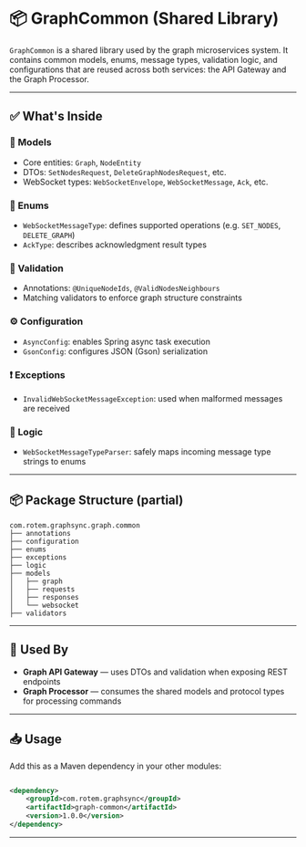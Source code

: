 # 📦 GraphCommon (Shared Library)

`GraphCommon` is a shared library used by the graph microservices system. It contains common models, enums,
message types, validation logic, and configurations that are reused across both services: the API Gateway and
the Graph Processor.

---

## ✅ What's Inside

### 📄 Models

- Core entities: `Graph`, `NodeEntity`
- DTOs: `SetNodesRequest`, `DeleteGraphNodesRequest`, etc.
- WebSocket types: `WebSocketEnvelope`, `WebSocketMessage`, `Ack`, etc.

### 🔁 Enums

- `WebSocketMessageType`: defines supported operations (e.g. `SET_NODES`, `DELETE_GRAPH`)
- `AckType`: describes acknowledgment result types

### 🔐 Validation

- Annotations: `@UniqueNodeIds`, `@ValidNodesNeighbours`
- Matching validators to enforce graph structure constraints

### ⚙️ Configuration

- `AsyncConfig`: enables Spring async task execution
- `GsonConfig`: configures JSON (Gson) serialization

### ❗ Exceptions

- `InvalidWebSocketMessageException`: used when malformed messages are received

### 🔀 Logic

- `WebSocketMessageTypeParser`: safely maps incoming message type strings to enums

---

## 📦 Package Structure (partial)

```
com.rotem.graphsync.graph.common
├── annotations
├── configuration
├── enums
├── exceptions
├── logic
├── models
│   ├── graph
│   ├── requests
│   ├── responses
│   └── websocket
├── validators
```

---

## 🔗 Used By

- **Graph API Gateway** — uses DTOs and validation when exposing REST endpoints
- **Graph Processor** — consumes the shared models and protocol types for processing commands

---

## 📥 Usage

Add this as a Maven dependency in your other modules:

```xml

<dependency>
    <groupId>com.rotem.graphsync</groupId>
    <artifactId>graph-common</artifactId>
    <version>1.0.0</version>
</dependency>
```

---
